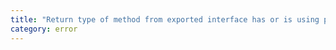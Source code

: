 ```yaml
---
title: "Return type of method from exported interface has or is using private name '{0}'."
category: error
---
```

